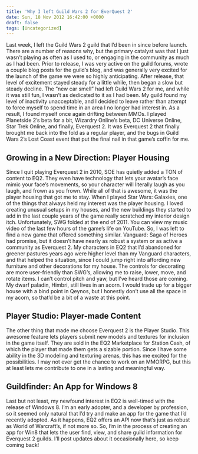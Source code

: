 ```yaml
---
title: 'Why I left Guild Wars 2 for EverQuest 2'
date: Sun, 18 Nov 2012 16:42:00 +0000
draft: false
tags: [Uncategorized]
---
```


Last week, I left the Guild Wars 2 guild that I’d been in since before launch. There are a number of reasons why, but the primary catalyst was that I just wasn’t playing as often as I used to, or engaging in the community as much as I had been. Prior to release, I was very active on the guild forums, wrote a couple blog posts for the guild’s blog, and was generally very excited for the launch of the game we were so highly anticipating. After release, that level of excitement stayed steady for a little while, then began a slow but steady decline. The “new car smell” had left Guild Wars 2 for me, and while it was still fun, I wasn’t as dedicated to it as I had been. My guild found my level of inactivity unacceptable, and I decided to leave rather than attempt to force myself to spend time in an area I no longer had interest in. As a result, I found myself once again drifting between MMOs. I played Planetside 2’s beta for a bit, Wizardry Online’s beta, DC Universe Online, Star Trek Online, and finally, Everquest 2. It was Everquest 2 that finally brought me back into the fold as a regular player, and the bugs in Guild Wars 2’s Lost Coast event that put the final nail in that game’s coffin for me.

Growing in a New Direction: Player Housing
------------------------------------------

Since I quit playing Everquest 2 in 2010, SOE has quietly added a TON of content to EQ2. They even have technology that lets your avatar’s face mimic your face’s movements, so your character will literally laugh as you laugh, and frown as you frown. While all of that is awesome, it was the player housing that got me to stay. When I played Star Wars: Galaxies, one of the things that always held my interest was the player housing. I loved creating unusual setups in my houses, and the new buildings they started to add in the last couple years of the game really scratched my interior design itch. Unfortunately, SWG folded at the end of 2011. You can view my music video of the last few hours of the game’s life on YouTube. So, I was left to find a new game that offered something similar. Vanguard: Saga of Heroes had promise, but it doesn’t have nearly as robust a system or as active a community as Everquest 2. My characters in EQ2 that I’d abandoned for greener pastures years ago were higher level than my Vanguard characters, and that helped the situation, since I could jump right into affording new furniture and other decorations for my house. The controls for decorating are more user-friendly than SWG’s, allowing me to raise, lower, move, and rotate items. I can’t control pitch and yaw, but I’ve heard those are coming. My dwarf paladin, Himbri, still lives in an acorn. I would trade up for a bigger house with a bind point in Qeynos, but I honestly don’t use all the space in my acorn, so that’d be a bit of a waste at this point.

Player Studio: Player-made Content
----------------------------------

The other thing that made me choose Everquest 2 is the Player Studio. This awesome feature lets players submit new models and textures for inclusion in the game itself. They are sold in the EQ2 Marketplace for Station Cash, of which the player that made them gets a sizable portion. Since I have some ability in the 3D modeling and texturing arenas, this has me excited for the possibilities. I may not ever get the chance to work on an MMORPG, but this at least lets me contribute to one in a lasting and meaningful way.

Guildfinder: An App for Windows 8
---------------------------------

Last but not least, my newfound interest in EQ2 is well-timed with the release of Windows 8. I’m an early adopter, and a developer by profession, so it seemed only natural that I’d try and make an app for the game that I’d recently adopted. As it happens, EQ2 offers an API now that’s just as robust as World of Warcraft’s, if not more so. So, I’m in the process of creating an app for Win8 that lets the user find, view, and share guild information for Everquest 2 guilds. I’ll post updates about it occasionally here, so keep coming back!